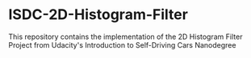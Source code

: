 # ISDC-2D-Histogram-Filter
This repository contains the implementation of the 2D Histogram Filter Project from Udacity's Introduction to Self-Driving Cars Nanodegree
